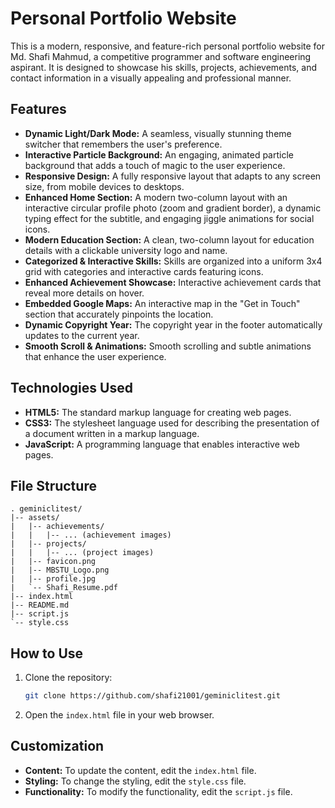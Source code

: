 # Personal Portfolio Website

This is a modern, responsive, and feature-rich personal portfolio website for Md. Shafi Mahmud, a competitive programmer and software engineering aspirant. It is designed to showcase his skills, projects, achievements, and contact information in a visually appealing and professional manner.

## Features

- **Dynamic Light/Dark Mode:** A seamless, visually stunning theme switcher that remembers the user's preference.
- **Interactive Particle Background:** An engaging, animated particle background that adds a touch of magic to the user experience.
- **Responsive Design:** A fully responsive layout that adapts to any screen size, from mobile devices to desktops.
- **Enhanced Home Section:** A modern two-column layout with an interactive circular profile photo (zoom and gradient border), a dynamic typing effect for the subtitle, and engaging jiggle animations for social icons.
- **Modern Education Section:** A clean, two-column layout for education details with a clickable university logo and name.
- **Categorized & Interactive Skills:** Skills are organized into a uniform 3x4 grid with categories and interactive cards featuring icons.
- **Enhanced Achievement Showcase:** Interactive achievement cards that reveal more details on hover.
- **Embedded Google Maps:** An interactive map in the "Get in Touch" section that accurately pinpoints the location.
- **Dynamic Copyright Year:** The copyright year in the footer automatically updates to the current year.
- **Smooth Scroll & Animations:** Smooth scrolling and subtle animations that enhance the user experience.

## Technologies Used

- **HTML5:** The standard markup language for creating web pages.
- **CSS3:** The stylesheet language used for describing the presentation of a document written in a markup language.
- **JavaScript:** A programming language that enables interactive web pages.

## File Structure

```
. geminiclitest/
|-- assets/
|   |-- achievements/
|   |   |-- ... (achievement images)
|   |-- projects/
|   |   |-- ... (project images)
|   |-- favicon.png
|   |-- MBSTU_Logo.png
|   |-- profile.jpg
|   `-- Shafi_Resume.pdf
|-- index.html
|-- README.md
|-- script.js
`-- style.css
```

## How to Use

1. Clone the repository:
   ```bash
   git clone https://github.com/shafi21001/geminiclitest.git
   ```
2. Open the `index.html` file in your web browser.

## Customization

- **Content:** To update the content, edit the `index.html` file.
- **Styling:** To change the styling, edit the `style.css` file.
- **Functionality:** To modify the functionality, edit the `script.js` file.

